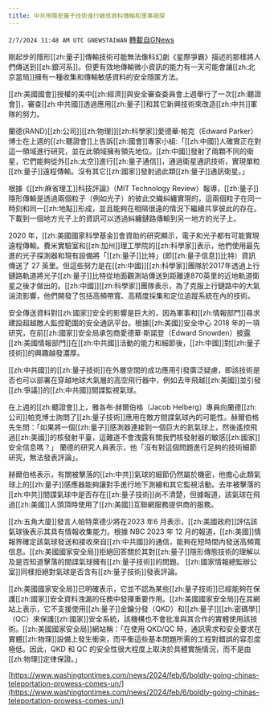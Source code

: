 ```yaml
---
title: 中共用隱密量子技術進行敏感資料傳輸和軍事窺探
---
```

`2/7/2024 11:48 AM UTC GNEWSTAIWAN` [轉載自GNews](https://gnews.org/articles/2289327)

剛起步的隱形[[zh:量子]]傳輸技術可能無法像科幻劇《星際爭霸》描述的那樣將人們傳送到[[zh:銀河系]]。但更有效地傳輸微小資訊的能力有一天可能會讓[[zh:北京當局]]擁有一種收集和傳輸敏感資料的安全隱匿方法。

  

[[zh:美國國會]]授權的美中[[zh:經濟]]與安全審查委員會上週舉行了一次[[zh:聽證會]]，審查[[zh:中共國]]透過應用[[zh:量子]]和其它新興技術來改造[[zh:中共]]軍隊的努力。

  

蘭德(RAND)[[zh:公司]][[zh:物理]][[zh:科學家]]愛德華·帕克（Edward Parker）博士在上週的[[zh:聽證會]]上告訴[[zh:國會]]專家小組:「[[zh:中國]]人確實正在對這一領域進行研究，並在此領域擁有領先地位。[[zh:中國]]發射了兩顆不同的衛星，它們能夠從外[[zh:太空]]進行[[zh:量子通信]]，通過衛星通訊技術，實現單粒[[zh:量子]]遠程傳輸。沒有其它[[zh:國家]]發射過此類[[zh:量子]]通訊衛星。」

  

根據《[[zh:麻省理工]]科技評論》（MIT Technology Review）報導，[[zh:量子]]隱形傳輸是透過兩個粒子（例如光子）的彼此交織糾纏實現的，這兩個粒子在同一時刻和同一[[zh:地點]]形成，並且能夠在相隔很遠的情況下繼續共享彼此的存在。下載到一個地方光子上的資訊可以透過糾纏鏈路傳輸到另一地方的光子上。

  

2020 年，[[zh:美國國家科學基金]]會資助的研究顯示，電子和光子都有可能實現遠程傳輸。費米實驗室和[[zh:加州]]理工學院的[[zh:科學家]]表示，他們使用最先進的光子探測器和現有設備將「[[zh:量子]]比特」(即[[zh:量子信息]]比特）資訊傳送了 27 英里。但這些努力是在[[zh:中國]][[zh:科學家]]團隊於2017年透過上行鏈路軌道將光子[[zh:量子]]比特從地面觀測站傳送到距離達870英里的近地軌道衛星之後才做出的。[[zh:中國]][[zh:科學家]]團隊表示，為了克服上行鏈路中的大氣湍流影響，他們開發了包括高頻帶寬、高精度採集和定位追蹤系統在內的技術。

  

安全傳送資料對[[zh:國家]]安全的影響是巨大的，因為軍事和[[zh:情報部門]]尋求建設超越敵人監控範圍的安全通訊平台。根據[[zh:美國]]安全中心 2018 年的一項研究，在前[[zh:國家]]安全局承包商愛德華·斯諾登（Edward Snowden）披露[[zh:美國情報部門]]在[[zh:中共國]]活動的能力和細節後，[[zh:中國]]對[[zh:量子技術]]的興趣越發濃厚。

  

[[zh:中共國]]的[[zh:量子技術]]在外層空間的成功應用引發廣泛疑慮，即該技術是否也可以部署在穿越地球大氣層的高空飛行器中，例如去年飛越[[zh:美國]]並引發[[zh:爭議]]的[[zh:中共國]]間諜監視氣球。

  

在上週的[[zh:聽證會]]上，雅各布·赫爾伯格（Jacob Helberg）專員向蘭德[[zh:公司]]帕克博士詢問了[[zh:量子技術]]應用在敵方間諜氣球內的可能性。赫爾伯格先生問：「如果將一個[[zh:量子]]感測器連接到一個巨大的氦氣球上，然後遙控飛過[[zh:美國]]的核發射平臺，這難道不會洩露有關我們核發射器的敏感[[zh:國家]]安全信息嗎？」 蘭德的研究人員表示，他「沒有對這個問題進行足夠的技術細節研究，無法發表評論」。

  

赫爾伯格表示，有關被擊落的[[zh:中共]]氣球的細節仍然屬於機密，他擔心此類氣球上的[[zh:量子]]感應器能夠讓對手進行地下測繪和其它監視活動。去年被擊落的[[zh:中共]]間諜氣球中是否存在[[zh:量子技術]]尚不清楚，但據報道，該氣球在飛過[[zh:美國]]人頭頂時使用了[[zh:美國]]互聯網服務提供商的服務。 

  

[[zh:五角大廈]]發言人帕特萊德少將在2023 年6 月表示，[[zh:美國政府]]評估該氣球後表示其具有情報收集能力。根據 NBC 2023 年 12 月的報道，[[zh:美國]]情報界確定該氣球發送和接收來自[[zh:中共國]]的通信，能夠在短時間內發送高頻寬信息。[[zh:美國國家安全局]]拒絕回答關於其對[[zh:量子]]隱形傳態技術的理解以及是否知道擊落的間諜氣球擁有[[zh:量子技術]]的問題。 [[zh:國家情報總監辦公室]]同樣拒絕對氣球是否含有[[zh:量子技術]]發表評論。

  

[[zh:美國國家安全局]]已明確表示，它並不認為某些[[zh:量子技術]]已經能夠在保護[[zh:國家]]安全資料洩漏的任務中發揮重要作用。[[zh:美國國家安全局]]在其網站上表示，它不支援使用[[zh:量子]]金鑰分發（QKD）和[[zh:量子]][[zh:密碼學]]（QC）來保護[[zh:國家]]安全系統，該機構也不會批准與其合作的實體使用該技術。[[zh:美國國家安全局]]網站稱：「在使用 QKD/QC 時，通訊需求和安全要求在實體[[zh:物理]]設備上發生衝突，而平衡這些基本問題所需的工程對錯誤的容忍度極低。因此，QKD 和 QC 的安全性很大程度上取決於具體實施情況，而不是由[[zh:物理]]定律保證。」


[https://www.washingtontimes.com/news/2024/feb/6/boldly-going-chinas-teleportation-prowess-comes-un/](https://www.washingtontimes.com/news/2024/feb/6/boldly-going-chinas-teleportation-prowess-comes-un/)
